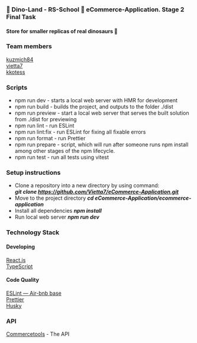 ### :t-rex: Dino-Land - RS-School 🦥 eCommerce-Application. Stage 2 Final Task 
#### Store for smaller replicas of real dinosaurs :sauropod:

### Team members
  [kuzmich84](https://github.com/kuzmich84)  
  [vietta7](https://github.com/Vietta7)  
  [kkotess](https://github.com/kkotess)  

### Scripts
- npm run dev - starts a local web server with HMR for development
- npm run build - builds the project, and outputs to the folder ./dist
- npm run preview - start a local web server that serves the built solution from ./dist for previewing
- npm run lint - run ESLint
- npm run lint:fix - run ESLint for fixing all fixable errors
- npm run format - run Prettier
- npm run prepare - script, which will run after someone runs npm install among other stages of the npm lifecycle.
- npm run test - run all tests using vitest
### Setup instructions
- Clone a repository into a new directory by using command:  
***git clone https://github.com/Vietta7/eCommerce-Application.git***  
- Move to the project directory
***cd eCommerce-Application/ecommerce-application***
- Install all dependencies
  ***npm install***
- Run local web server
***npm run dev***
  
### Technology Stack  
#### Developing  
  [React.js](https://react.dev/)  
  [TypeScript](https://www.typescriptlang.org/)  

#### Code Quality 
  [ESLint — Air-bnb base](https://eslint.org/)  
  [Prettier](https://prettier.io/)  
  [Husky](https://typicode.github.io/husky/#/)  

### API 
[Commercetools](https://docs.commercetools.com/) - The API 
